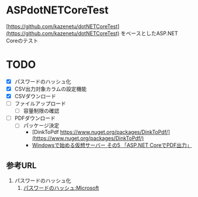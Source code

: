 # ASPdotNETCoreTest
[https://github.com/kazenetu/dotNETCoreTest](https://github.com/kazenetu/dotNETCoreTest) をベースとしたASP.NET Coreのテスト

# TODO
- [X] パスワードのハッシュ化
- [X] CSV出力対象カラムの設定機能
- [X] CSVダウンロード
- [ ] ファイルアップロード  
  - [ ] 容量制限の確認  
- [ ] PDFダウンロード  
  - [ ] パッケージ決定  
    - [DinkToPdf https://www.nuget.org/packages/DinkToPdf/](https://www.nuget.org/packages/DinkToPdf/)
    - [Windowsで始める仮想サーバー その5 「ASP.NET CoreでPDF出力」](https://github.com/kazenetu/blog-reports/tree/master/reports/20-dotnetTestCentOS5)
 
 ## 参考URL
 1.  パスワードのハッシュ化
     1. [パスワードのハッシュ:Microsoft](https://docs.microsoft.com/ja-jp/aspnet/core/security/data-protection/consumer-apis/password-hashing)
